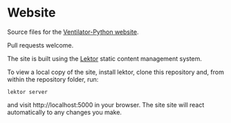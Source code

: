 # Website

Source files for the [Ventilator-Python website](https://ventilator-python.github.io/).

Pull requests welcome.

The site is built using the [Lektor](https://www.getlektor.com/) static content
management system.

To view a local copy of the site, install lektor, clone this repository and,
from within the repository folder, run:

    lektor server

and visit http://localhost:5000 in your browser. The site site will react
automatically to any changes you make.
